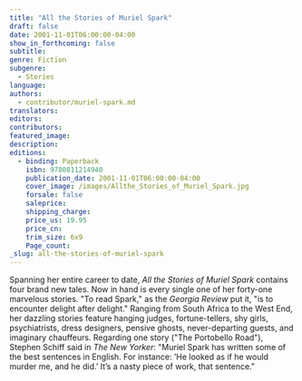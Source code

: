 ```yaml
---
title: "All the Stories of Muriel Spark"
draft: false
date: 2001-11-01T06:00:00-04:00
show_in_forthcoming: false
subtitle:
genre: Fiction
subgenre:
  - Stories
language:
authors:
  - contributor/muriel-spark.md
translators:
editors:
contributors:
featured_image:
description:
editions:
  - binding: Paperback
    isbn: 9780811214940
    publication_date: 2001-11-01T06:00:00-04:00
    cover_image: /images/Allthe_Stories_of_Muriel_Spark.jpg
    forsale: false
    saleprice:
    shipping_charge:
    price_us: 19.95
    price_cn:
    trim_size: 6x9
    Page_count:
_slug: all-the-stories-of-muriel-spark
---
```


Spanning her entire career to date, _All the Stories of Muriel Spark_ contains four brand new tales. Now in hand is every single one of her forty-one marvelous stories. "To read Spark," as the _Georgia Review_ put it, "is to encounter delight after delight." Ranging from South Africa to the West End, her dazzling stories feature hanging judges, fortune-tellers, shy girls, psychiatrists, dress designers, pensive ghosts, never-departing guests, and imaginary chauffeurs. Regarding one story ("The Portobello Road"), Stephen Schiff said in _The New Yorker_: "Muriel Spark has written some of the best sentences in English. For instance: ’He looked as if he would murder me, and he did.’ It’s a nasty piece of work, that sentence."

